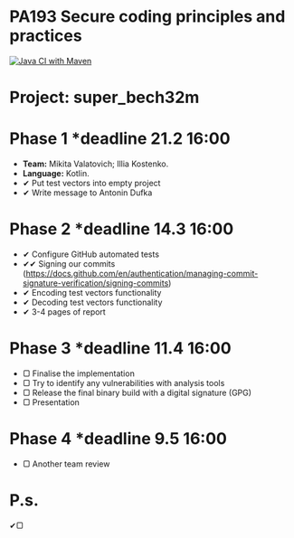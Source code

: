 # PA193 Secure coding principles and practices
[![Java CI with Maven](https://github.com/NikitaVolotovich/super_bech32m/actions/workflows/maven.yml/badge.svg?branch=main)](https://github.com/NikitaVolotovich/super_bech32m/actions/workflows/maven.yml)
# Project: super_bech32m
# Phase 1 *deadline 21.2 16:00
* **Team:** Mikita Valatovich; Illia Kostenko.
* **Language:** Kotlin.
* ✔ Put test vectors into empty project
* ✔ Write message to Antonin Dufka
# Phase 2 *deadline 14.3 16:00
* ✔ Configure GitHub automated tests
* ✔✔ Signing our commits (https://docs.github.com/en/authentication/managing-commit-signature-verification/signing-commits)
* ✔ Encoding test vectors functionality
* ✔ Decoding test vectors functionality
* ✔ 3-4 pages of report
# Phase 3 *deadline 11.4 16:00
* ▢ Finalise the implementation
* ▢ Try to identify any vulnerabilities with analysis tools
* ▢ Release the final binary build with a digital signature (GPG)
* ▢ Presentation
# Phase 4 *deadline 9.5 16:00
* ▢ Another team review

# P.s.
✔▢
